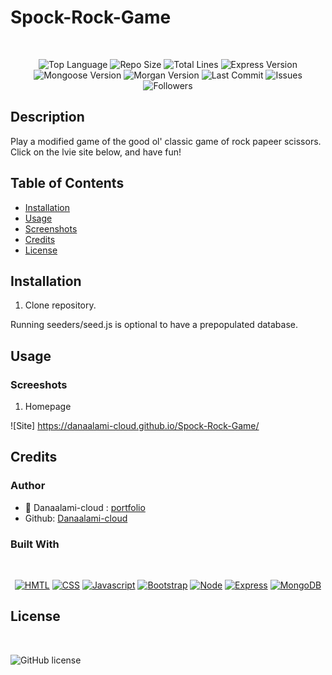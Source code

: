 # Spock-Rock-Game

</br>
<p align="center">
    <img src="https://img.shields.io/github/languages/top/Danaalami-cloud
/weight-is-just-number?style=for-the-badge" alt="Top Language" />
    <img src="https://img.shields.io/github/repo-size/Danaalami-cloud
/weight-is-just-number?style=for-the-badge" alt="Repo Size" />   
    <img src="https://img.shields.io/tokei/lines/github/Danaalami-cloud
/weight-is-just-number?style=for-the-badge" alt="Total Lines" />
    <img src="https://img.shields.io/github/package-json/dependency-version/Danaalami-cloud
/weight-is-just-number/express?style=for-the-badge" alt="Express Version" />
    <img src="https://img.shields.io/github/package-json/dependency-version/Danaalami-cloud
/weight-is-just-number/mongoose?style=for-the-badge" alt="Mongoose Version" />
    <img src="https://img.shields.io/github/package-json/dependency-version/Danaalami-cloud
/weight-is-just-number/morgan?style=for-the-badge" alt="Morgan Version" />
    <img src="https://img.shields.io/github/last-commit/Danaalami-cloud
/weight-is-just-number?style=for-the-badge" alt="Last Commit" />  
    <img src="https://img.shields.io/github/issues/Danaalami-cloud
/weight-is-just-number?style=for-the-badge" alt="Issues" />  
    <img src="https://img.shields.io/github/followers/Danaalami-cloud
?style=social" alt="Followers" />  
</p>


## Description

Play a modified game of the good ol' classic game of rock papeer scissors. Click on the lvie site below, and have fun!
## Table of Contents

* [Installation](#installation)
* [Usage](#usage)
* [Screenshots](#screenshots)   
* [Credits](#credits)
* [License](#license)

## Installation

1. Clone repository. 


Running seeders/seed.js is optional to have a prepopulated database.

<p align="center">
    <a href=" your heroku link"  alt="Live Site"></a>
</p>


## Usage

### Screeshots

1. Homepage 

![Site]
 https://danaalami-cloud.github.io/Spock-Rock-Game/



## Credits

### Author

- 💼 Danaalami-cloud
: [portfolio](https://www.deedeeportfolio.com/)
- Github: [Danaalami-cloud](https://www.github.com/Danaalami-cloud)

### Built With

</br>
<p align="center">
    <a href="https://developer.mozilla.org/en-US/docs/Web/HTML"><img src="https://img.shields.io/badge/-HTML-orange?style=for-the-badge"  alt="HMTL" /></a>
    <a href="https://developer.mozilla.org/en-US/docs/Web/CSS"><img src="https://img.shields.io/badge/-CSS-blue?style=for-the-badge" alt="CSS" /></a>
    <a href="https://www.javascript.com/"><img src="https://img.shields.io/badge/-Javascript-yellow?style=for-the-badge" alt="Javascript" /></a>
    <a href="https://getbootstrap.com/"><img src="https://img.shields.io/badge/-Bootstrap-blueviolet?style=for-the-badge" alt="Bootstrap" /></a>
    <a href="https://nodejs.org/en/"><img src="https://img.shields.io/badge/-Node-orange?style=for-the-badge" alt="Node" /></a>
    <a href="https://www.npmjs.com/package/express"><img src="https://img.shields.io/badge/-Express-blue?style=for-the-badge" alt="Express" /></a>
    <a href="https://www.mongodb.com/"><img src="https://img.shields.io/badge/-MongoDB-blue?style=for-the-badge" alt="MongoDB" /></a>
</p>

## License


</br>

![GitHub license](https://img.shields.io/github/license/Naereen/StrapDown.js.svg)

